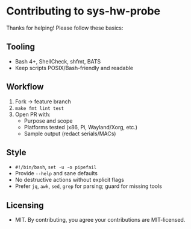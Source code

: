 # Contributing to sys-hw-probe

Thanks for helping! Please follow these basics:

## Tooling
- Bash 4+, ShellCheck, shfmt, BATS
- Keep scripts POSIX/Bash-friendly and readable

## Workflow
1. Fork -> feature branch
2. `make fmt lint test`
3. Open PR with:
   - Purpose and scope
   - Platforms tested (x86, Pi, Wayland/Xorg, etc.)
   - Sample output (redact serials/MACs)

## Style
- `#!/bin/bash`, `set -u -o pipefail`
- Provide `--help` and sane defaults
- No destructive actions without explicit flags
- Prefer `jq`, `awk`, `sed`, `grep` for parsing;
  guard for missing tools

## Licensing
- MIT. By contributing, you agree your contributions are MIT-licensed.
